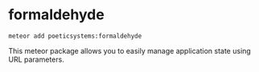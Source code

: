 # formaldehyde

`meteor add poeticsystems:formaldehyde`

This meteor package allows you to easily manage application state using URL parameters.

